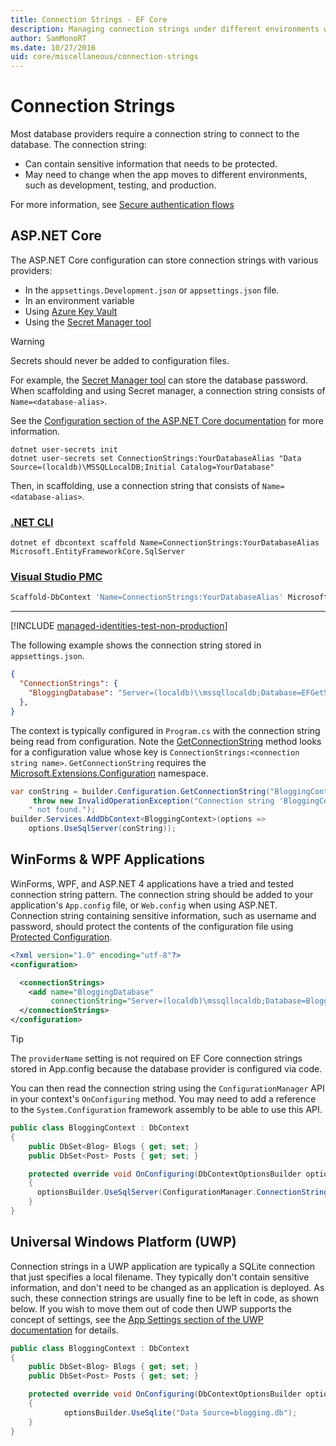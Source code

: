 ```yaml
---
title: Connection Strings - EF Core
description: Managing connection strings under different environments with Entity Framework Core
author: SamMonoRT
ms.date: 10/27/2016
uid: core/miscellaneous/connection-strings
---
```

# Connection Strings

Most database providers require a connection string to connect to the database. The connection string:

* Can contain sensitive information that needs to be protected.
* May need to change when the app moves to different environments, such as development, testing, and production.

For more information, see [Secure authentication flows](/aspnet/core/security/#secure-authentication-flows)

## ASP.NET Core

The ASP.NET Core configuration can store connection strings with various providers:

* In the `appsettings.Development.json` or `appsettings.json` file.
* In an environment variable
* Using [Azure Key Vault](/azure/key-vault/keys/quick-create-net)
* Using the [Secret Manager tool](/aspnet/core/security/app-secrets#secret-manager)

> [!WARNING]
> Secrets should never be added to configuration files.

For example, the [Secret Manager tool](/aspnet/core/security/app-secrets#secret-manager) can store the database password. When scaffolding and using Secret manager, a connection string consists of `Name=<database-alias>`.

See the [Configuration section of the ASP.NET Core documentation](/aspnet/core/fundamentals/configuration) for more information.

```dotnetcli
dotnet user-secrets init
dotnet user-secrets set ConnectionStrings:YourDatabaseAlias "Data Source=(localdb)\MSSQLLocalDB;Initial Catalog=YourDatabase"
```

Then, in scaffolding, use a connection string that consists of `Name=<database-alias>`.

### [.NET CLI](#tab/dotnet-core-cli)

```dotnetcli
dotnet ef dbcontext scaffold Name=ConnectionStrings:YourDatabaseAlias Microsoft.EntityFrameworkCore.SqlServer
```

### [Visual Studio PMC](#tab/vs)

```powershell
Scaffold-DbContext 'Name=ConnectionStrings:YourDatabaseAlias' Microsoft.EntityFrameworkCore.SqlServer
```

***

[!INCLUDE [managed-identities-test-non-production](~/core/includes/managed-identities-test-non-production.md)]

The following example shows the connection string stored in `appsettings.json`.

```json
{
  "ConnectionStrings": {
    "BloggingDatabase": "Server=(localdb)\\mssqllocaldb;Database=EFGetStarted.ConsoleApp.NewDb;Trusted_Connection=True;"
  },
}
```

The context is typically configured in `Program.cs` with the connection string being read from configuration. Note the [GetConnectionString](/dotnet/api/microsoft.extensions.configuration.configurationextensions.getconnectionstring) method looks for a configuration value whose key is `ConnectionStrings:<connection string name>`. `GetConnectionString` requires the [Microsoft.Extensions.Configuration](/dotnet/api/microsoft.extensions.configuration) namespace.

```csharp
var conString = builder.Configuration.GetConnectionString("BloggingContext") ??
     throw new InvalidOperationException("Connection string 'BloggingContext'" +
    " not found.");
builder.Services.AddDbContext<BloggingContext>(options =>
    options.UseSqlServer(conString));
```

## WinForms & WPF Applications

WinForms, WPF, and ASP.NET 4 applications have a tried and tested connection string pattern. The connection string should be added to your application's `App.config` file, or `Web.config` when using ASP.NET. Connection string containing sensitive information, such as username and password, should protect the contents of the configuration file using [Protected Configuration](/dotnet/framework/data/adonet/connection-strings-and-configuration-files#encrypting-configuration-file-sections-using-protected-configuration).

```xml
<?xml version="1.0" encoding="utf-8"?>
<configuration>

  <connectionStrings>
    <add name="BloggingDatabase"
         connectionString="Server=(localdb)\mssqllocaldb;Database=Blogging;Trusted_Connection=True;" />
  </connectionStrings>
</configuration>
```

> [!TIP]
> The `providerName` setting is not required on EF Core connection strings stored in App.config because the database provider is configured via code.

You can then read the connection string using the `ConfigurationManager` API in your context's `OnConfiguring` method. You may need to add a reference to the `System.Configuration` framework assembly to be able to use this API.

```csharp
public class BloggingContext : DbContext
{
    public DbSet<Blog> Blogs { get; set; }
    public DbSet<Post> Posts { get; set; }

    protected override void OnConfiguring(DbContextOptionsBuilder optionsBuilder)
    {
      optionsBuilder.UseSqlServer(ConfigurationManager.ConnectionStrings["BloggingDatabase"].ConnectionString);
    }
}
```

## Universal Windows Platform (UWP)

Connection strings in a UWP application are typically a SQLite connection that just specifies a local filename. They typically don't contain sensitive information, and don't need to be changed as an application is deployed. As such, these connection strings are usually fine to be left in code, as shown below. If you wish to move them out of code then UWP supports the concept of settings, see the [App Settings section of the UWP documentation](/windows/uwp/app-settings/store-and-retrieve-app-data) for details.

```csharp
public class BloggingContext : DbContext
{
    public DbSet<Blog> Blogs { get; set; }
    public DbSet<Post> Posts { get; set; }

    protected override void OnConfiguring(DbContextOptionsBuilder optionsBuilder)
    {
            optionsBuilder.UseSqlite("Data Source=blogging.db");
    }
}
```
